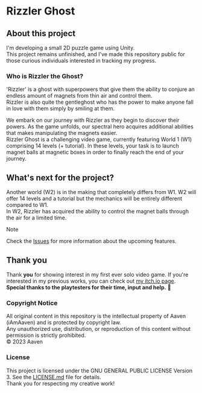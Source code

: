 # Rizzler Ghost
## About this project
I'm developing a small 2D puzzle game using Unity.  
This project remains unfinished, and I've made this repository public for those curious individuals interested in tracking my progress.  

### Who is Rizzler the Ghost?
'Rizzler' is a ghost with superpowers that give them the ability to conjure an endless amount of magnets from thin air and control them.  
Rizzler is also quite the gentleghost who has the power to make anyone fall in love with them simply by smiling at them.  
  
We embark on our journey with Rizzler as they begin to discover their powers. As the game unfolds, our spectral hero acquires additional abilities that makes manipulating the magnets easier.  
Rizzler Ghost is a challenging video game, currently featuring World 1 (W1) comprising 14 levels (+ tutorial). In these levels, your task is to launch magnet balls at magnetic boxes in order to finally reach the end of your journey.  
## What's next for the project?
Another world (W2) is in the making that completely differs from W1. W2 will offer 14 levels and a tutorial but the mechanics will be entirely different compared to W1.  
In W2, Rizzler has acquired the ability to control the magnet balls through the air for a limited time.  
  
> [!NOTE]  
> Check the [Issues](https://github.com/iAmAapo/rizzler-ghost/issues) for more information about the upcoming features.
  
## Thank you
Thank **you** for showing interest in my first ever solo video game. If you're interested in my previous works, you can check out [my itch.io page](https://iamaaven.itch.io).  
**Special thanks to the playtesters for their time, input and help.** 🖤
  
### Copyright Notice
All original content in this repository is the intellectual property of Aaven (iAmAaven) and is protected by copyright law.  
Any unauthorized use, distribution, or reproduction of this content without permission is strictly prohibited.  
© 2023 Aaven  
### License
This project is licensed under the GNU GENERAL PUBLIC LICENSE Version 3. See the [LICENSE.md](LICENSE.md) file for details.  
Thank you for respecting my creative work!
